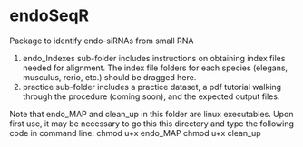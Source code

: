 # endoSeqR
Package to identify endo-siRNAs from small RNA 

1) endo_Indexes sub-folder includes instructions on obtaining index files needed for alignment. The index file folders for each species (elegans, musculus, rerio, etc.) should be dragged here.
2) practice sub-folder includes a practice dataset, a pdf tutorial walking through the procedure (coming soon), and the expected output files.

Note that endo_MAP and clean_up in this folder are linux executables. Upon first use, it may be necessary to go this this directory and type the following code in command line:
chmod u+x endo_MAP
chmod u+x clean_up
